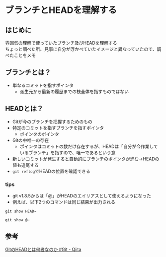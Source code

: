 # ブランチとHEADを理解する

## はじめに

雰囲気の理解で使っていたブランチ及びHEADを理解する  
ちょっと調べた所、見事に自分が浮かべていたイメージと異なっていたので、調べたことをメモ

## ブランチとは？

- 単なるコミットを指すポインタ
  - 派生元から最新の履歴までの枝全体を指すものではない

## HEADとは？

- Gitが今のブランチを把握するためのもの
- 特定のコミットを指すブランチを指すポインタ
  - ポインタのポインタ
- Gitの中唯一の存在
  - ポインタはコミットの数だけ存在するが、HEADは「自分が今作業しているブランチ」を指すので、唯一であるという意
- 新しいコミットが発生すると自動的にブランチのポインタが進む→HEADの値も追尾する
- `git reflog`でHEADの位置を確認できる

### tips

- git v1.8.5からは「@」がHEADのエイリアスとして使えるようになった
- 例えば、以下2つのコマンドは同じ結果が出力される

```
git show HEAD~

git show @~
```

## 参考

[GitのHEADとは何者なのか #Git - Qiita](https://qiita.com/ymzkjpx/items/00ff664da60c37458aaa)  
